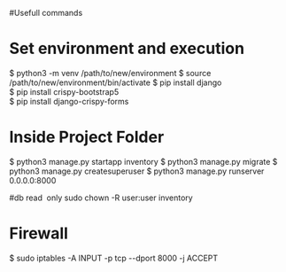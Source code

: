 #Usefull commands

# Set environment and execution
$ python3 -m venv /path/to/new/environment
$ source /path/to/new/environment/bin/activate
$ pip install django  
$ pip install crispy-bootstrap5  
$ pip install django-crispy-forms

# Inside Project Folder
$ python3 manage.py startapp inventory
$ python3 manage.py migrate
$ python3 manage.py createsuperuser
$ python3 manage.py runserver 0.0.0.0:8000

#db read  only
sudo chown -R user:user inventory

# Firewall 
$ sudo iptables -A INPUT -p tcp --dport 8000 -j ACCEPT
